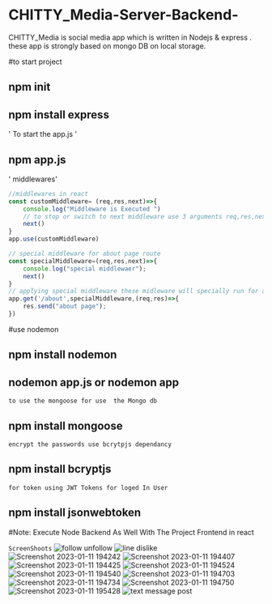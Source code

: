 # CHITTY_Media-Server-Backend-
CHITTY_Media is social media app which is written in Nodejs &amp; express . these app is strongly based on mongo DB on local storage. 
 
 
 
 #to start project 
## npm init 
## npm install express
' To start the app.js '
## npm app.js

' middlewares'

```Javascript
//middlewares in react
const customMiddleware= (req,res,next)=>{
    console.log("Middleware is Executed ")
    // to stop or switch to next middleware use 3 arguments req,res,next as perameter for middleware  
    next()
}
app.use(customMiddleware)

// special middleware for about page route
const specialMiddleware=(req,res,next)=>{
    console.log("special middlewaer");
    next()
}
// applying special middleware these midleware will specially run for about page route 
app.get('/about',specialMiddleware,(req,res)=>{
    res.send("about page");
})
```


#use nodemon
## npm install nodemon
## nodemon app.js or nodemon app

` to use the mongoose for use  the Mongo db `
## npm install mongoose


`encrypt the passwords use bcrytpjs dependancy `
## npm install bcryptjs

`for token using JWT Tokens for loged In User `
## npm install jsonwebtoken

#Note: Execute Node Backend As Well With The Project Frontend in react 


` ScreenShoots `
![follow unfollow](https://user-images.githubusercontent.com/81794601/216027888-5936907d-a134-4f85-95c5-0e0e46a82ec1.png)
![line dislike ](https://user-images.githubusercontent.com/81794601/216027902-45ebaacc-b685-444d-96cf-cdf9dccc802c.png)
![Screenshot 2023-01-11 194242](https://user-images.githubusercontent.com/81794601/216027907-d31eebdd-dcea-4cea-b053-92a564780a6a.png)
![Screenshot 2023-01-11 194407](https://user-images.githubusercontent.com/81794601/216027910-304d8aa1-84e1-4e24-ab3f-204f5c319d95.png)
![Screenshot 2023-01-11 194425](https://user-images.githubusercontent.com/81794601/216027914-85aa63f5-8408-4fc2-82a9-65d7285e736d.png)
![Screenshot 2023-01-11 194524](https://user-images.githubusercontent.com/81794601/216027929-383d84a6-1a46-4535-b5a3-215db087dc12.png)
![Screenshot 2023-01-11 194540](https://user-images.githubusercontent.com/81794601/216027931-2f0f8a2e-d840-44f8-b5a4-97beec067349.png)
![Screenshot 2023-01-11 194703](https://user-images.githubusercontent.com/81794601/216027934-cc5e1957-23e3-4131-a461-60f9660f2ce0.png)
![Screenshot 2023-01-11 194734](https://user-images.githubusercontent.com/81794601/216027938-34ca8c16-1dfc-44a4-97d6-505bc7746597.png)
![Screenshot 2023-01-11 194750](https://user-images.githubusercontent.com/81794601/216027950-437defde-0d7c-4f6b-b8d2-e48b2e635651.png)
![Screenshot 2023-01-11 195428](https://user-images.githubusercontent.com/81794601/216027953-1d8a89e2-1d4f-4733-bda8-8b749da28291.png)
![text message post](https://user-images.githubusercontent.com/81794601/216027957-8d47dd22-cf6c-4c2c-a39f-2624dd330d78.png)
